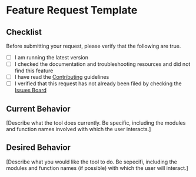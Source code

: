 # Feature Request Template

## Checklist
Before submitting your request, please verify that the following are true.

- [ ] I am running the latest version
- [ ] I checked the documentation and troubleshooting resources and did not find this feature
- [ ] I have read the [Contributing](https://github.com/KenSciResearch/docs/code_contributions/CONTRIBUTING.md) guidelines
- [ ] I verified that this request has not already been filed by checking the [Issues Board](https://github.com/KenSciResearch/fairMLHealth/issues)

## Current Behavior

[Describe what the tool does currently. Be specific, including the modules and function names involved with which the user interacts.]

## Desired Behavior

[Describe what you would like the tool to do. Be sepecifi, including the modules and function names (if possible) with which the user will interact.]

